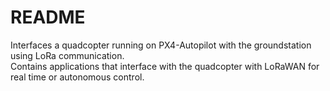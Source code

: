 # README

Interfaces a quadcopter running on PX4-Autopilot with the groundstation using LoRa communication. <br>
Contains applications that interface with the quadcopter with LoRaWAN for real time or autonomous control.

